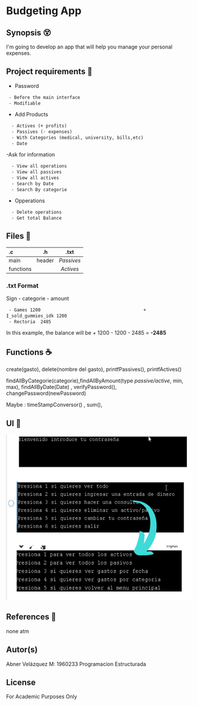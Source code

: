 # Budgeting App



## Synopsis :dizzy_face:

I'm going to develop an app that will help you manage your personal expenses.

  
## Project requirements :dart:


- Password
 ```plain
  - Before the main interface
  - Modifiable
```
- Add Products
```plain
  - Actives (+ profits) 
  - Passives (- expenses)
  - With Categories (medical, university, bills,etc) 
  - Date
 ```
 
-Ask for information 
```plain
  - View all operations
  - View all passives
  - View all actives
  - Search by Date
  - Search By categorie
 ```
- Opperations
```plain
  - Delete operations
  - Get total Balance
```

## Files :page_facing_up:

| **.c** |  **.h** | **.txt** |
|:-----|:--------:|:--------:|
| main  | header | _Passives_|
| functions   |    |   _Actives_  |


### .txt Format 


Sign - categorie - amount 
     
     - Games 1200                                       + I_sold_gummies_idk 1200
     - Rectoria  2485
      
      
 In this example, the balance will be + 1200 - 1200 - 2485 = **-2485**
    
 		
## Functions :coffee:


create(gasto), delete(nombre del gasto), printfPassives(), printfActives() 

findAllByCategorie(categorie),findAllByAmount(type _passive/active_, min, max), findAllByDate(Date) , verifyPassword(), changePassword(newPassword)

Maybe : timeStampConversor() , sum(),  


## UI :iphone:

<img src="https://github.com/AbnerIO/C/blob/main/PIA/Readme_Imgs/2021-05-13%2008_41_47-Window.png" width="550px" height="450px"></a>


## References :page_with_curl:

none atm

## Autor(s)
Abner Velázquez M: 1960233 Programacion Estructurada

## License
For Academic Purposes Only

